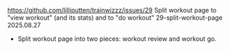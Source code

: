 https://github.com/lilliputten/trainwizzz/issues/29
Split workout page to "view workout" (and its stats) and to "do workout"
29-split-workout-page
2025.08.27

- Split workout page into two pieces: workout review and workout go.

